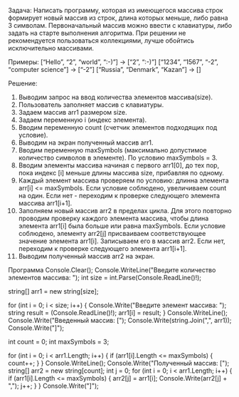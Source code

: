 Задача: 
Написать программу, которая из имеющегося массива строк формирует новый массив из строк, длина которых меньше, либо равна 3 символам. Первоначальный массив можно ввести с клавиатуры, либо задать на старте выполнения алгоритма. При решении не рекомендуется пользоваться коллекциями, лучше обойтись исключительно массивами.

Примеры:
[“Hello”, “2”, “world”, “:-)”] → [“2”, “:-)”]
[“1234”, “1567”, “-2”, “computer science”] → [“-2”]
[“Russia”, “Denmark”, “Kazan”] → []

Решение:
1. Выводим запрос на ввод количества элементов массива(size).
2. Пользователь заполняет массив с клавиатуры.
3. Задаем массив arr1 размером size.
4. Задаем переменную i (индекс элемента).
5. Вводим переменную count (счетчик элементов подходящих под условие).
6. Выводим на экран полученный массив arr1.
7. Вводим переменную maxSymbols (максимально допустимое количество символов в элементе). По условию maxSymbols = 3.
8. Вводим элементы массива начиная с первого arr1[0], до тех пор, пока индекс [i] меньше длины массива size, прибавляя по одному.
9. Каждый элемент массива проверяем по условию: длинна элемента arr[i] <= maxSymbols. Если условие соблюдено, увеличиваем count на один. Если нет - переходим к проверке следующего элемента массива arr1[i+1].
10. Заполняем новый массив arr2 в пределах цикла. Для этого повторно проводим проверку каждого элемента массива, чтобы длина элемента arr1[i] была больше или равна maxSymbols. Если условие соблюдено, элементу arr2[j] присваиваем соответствующее значение элемента arr1[i]. Записываем его в массив arr2. Если нет, переходим к проверке следующего элемента arr1[i+1].
11. Выводим полученный массив arr2 на экран.

Программа
Console.Clear();
Console.WriteLine("Введите количество элементов массива: ");
int size = int.Parse(Console.ReadLine()!);

string[] arr1 = new string[size];

for (int i = 0; i < size; i++)
{
    Console.Write("Введите элемент массива: ");
    string result = (Console.ReadLine()!);
    arr1[i] = result;
}
Console.WriteLine();
Console.Write("Введенный массив: [");
Console.Write(string.Join(",", arr1));
Console.Write("]");

int count = 0;
int maxSymbols = 3;

for (int i = 0; i < arr1.Length; i++)
{
    if (arr1[i].Length <= maxSymbols)
    {
        count++;
    }
}
Console.WriteLine();
Console.Write("Полученный массив: [");
string[] arr2 = new string[count];
int j = 0;
for (int i = 0; i < arr1.Length; i++)
{
    if (arr1[i].Length <= maxSymbols)
    {
        arr2[j] = arr1[i];
        Console.Write(arr2[j] + ",");
        j++;
    }
}
Console.Write("]");